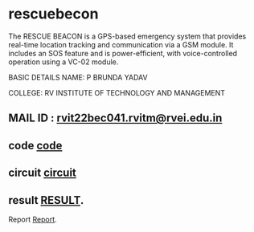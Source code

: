 # rescuebecon
The RESCUE BEACON is a GPS-based emergency system that provides real-time location tracking and communication via a GSM module. It includes an SOS feature and is power-efficient, with voice-controlled operation using a VC-02 module.

BASIC DETAILS
NAME: P BRUNDA YADAV

COLLEGE: RV INSTITUTE OF TECHNOLOGY AND MANAGEMENT

MAIL ID : rvit22bec041.rvitm@rvei.edu.in
---
code
[code](https://github.com/brunda-yadav/rescuebecon/blob/main/Code)
---
circuit
[circuit](https://github.com/brunda-yadav/rescuebecon/blob/main/circuit%20diagram.pdf)
---
result
[RESULT](https://github.com/brunda-yadav/rescuebecon/blob/main/RESULT.pdf).
---
Report
[Report](https://github.com/brunda-yadav/rescuebecon/blob/main/Rescuebeacon_report(P%20BRUNDA%20YADAV).pdf).

